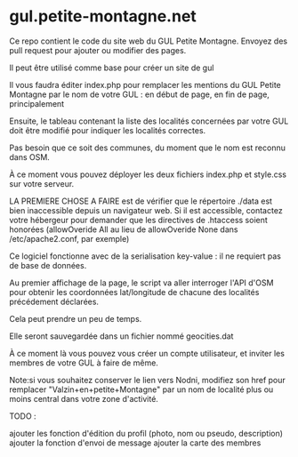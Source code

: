 # gul.petite-montagne.net
Ce repo contient le code du site web du GUL Petite Montagne. Envoyez des pull request pour ajouter ou modifier des pages. 

Il peut être utilisé comme base pour créer un site de gul

Il vous faudra éditer index.php pour remplacer les mentions du GUL Petite Montagne par le nom de votre GUL : en début de page, en fin de page, principalement

Ensuite, le tableau contenant la liste des localités concernées par votre GUL doit être modifié pour indiquer les localités correctes. 

Pas besoin que ce soit des communes, du moment que le nom est reconnu dans OSM. 

À ce moment vous pouvez déployer les deux fichiers index.php et style.css sur votre serveur. 

LA PREMIERE CHOSE A FAIRE est de vérifier que le répertoire ./data est bien inaccessible depuis un navigateur web. Si il est accessible, contactez votre hébergeur pour demander que les directives de .htaccess soient honorées (allowOveride All au lieu de allowOveride None dans /etc/apache2.conf, par exemple)

Ce logiciel fonctionne avec de la serialisation key-value : il ne requiert pas de base de données. 

Au premier affichage de la page, le script va aller interroger l'API d'OSM pour obtenir les coordonnées lat/longitude de chacune des localités précédement déclarées. 

Cela peut prendre un peu de temps. 

Elle seront sauvegardée dans un fichier nommé  geocities.dat

À ce moment là vous pouvez vous créer un compte utilisateur, et inviter les membres de votre GUL à faire de même. 

Note:si vous souhaitez conserver le lien vers Nodni, modifiez son href pour remplacer "Valzin+en+petite+Montagne" par un nom de localité plus ou moins central dans votre zone d'activité. 


TODO : 

ajouter les fonction d'édition du profil (photo, nom ou pseudo, description)
ajouter la fonction d'envoi de message
ajouter la carte des membres

